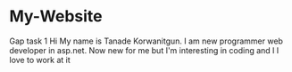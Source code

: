 # My-Website
Gap task 1
Hi
My name is Tanade Korwanitgun. I am new programmer web developer in asp.net. Now new for me but I'm interesting in coding and I l love to work at it
